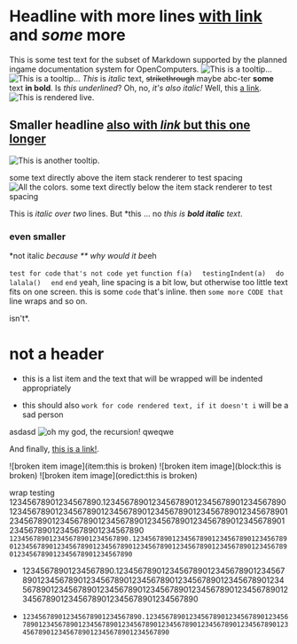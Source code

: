 # Headline with more lines  [with link](redirect1.md) and *some* more

This is some test text for the subset of Markdown supported by the planned ingame documentation system for OpenComputers.
![This is a tooltip...](../textures/gui/printer_ink.png)
![This is a tooltip...](/textures/gui/printer_material.png)
*This* is *italic* text, ~~strikethrough~~ maybe abc-ter **some** text **in bold**. Is _this underlined_? Oh, no, _it's also italic!_ Well, this [a link](../index.md).
![This is rendered live.](oredict:oc:assembler)
## Smaller headline [also with *link* but this __one__ longer](../block/adapter.md)

![This is another tooltip.](item:OpenComputers:item@23)

some text directly above the item stack renderer to test spacing
![All the colors.](oredict:craftingPiston)
some text directly below the item stack renderer to test spacing

This is *italic
over two* lines. But *this ... no *this is* **_bold italic_** *text*.

### even smaller

*not italic *because ** why would it be*eh

`test for code`
`that's not code yet`
`function f(a)`
`  testingIndent(a)`
`  do`
`    lalala()`
`  end`
`end`
yeah, line spacing is a bit low, but otherwise too little text fits on one screen.
this is some `code` that's inline. then `some more CODE that` line wraps and so on.

isn't*.

   # not a header

* this is a list item and the text that will be wrapped will be indented appropriately
- this should also `work for code rendered text, if it doesn't i` will be a sad person

asdasd ![oh my god, the recursion!](img/example.png) qweqwe

And finally, [this is a link!](https://avatars1.githubusercontent.com/u/514903).

![broken item image](item:this is broken)
![broken item image](block:this is broken)
![broken item image](oredict:this is broken)

wrap testing
12345678901234567890.1234567890123456789012345678901234567890123456789012345678901234567890123456789012345678901234567890123456789012345678901234567890123456789012345678901234567890123456789012345678901234567890
`123456789012345678901234567890.12345678901234567890123456789012345678901234567890123456789012345678901234567890123456789012345678901234567890123456789012345678901234567890`

* 12345678901234567890.1234567890123456789012345678901234567890123456789012345678901234567890123456789012345678901234567890123456789012345678901234567890123456789012345678901234567890123456789012345678901234567890
- `123456789012345678901234567890.12345678901234567890123456789012345678901234567890123456789012345678901234567890123456789012345678901234567890123456789012345678901234567890`